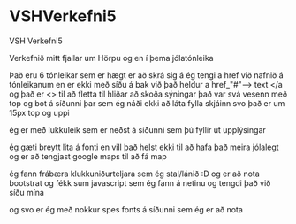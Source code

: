 # VSHVerkefni5
VSH Verkefni5


Verkefnið  mitt fjallar um Hörpu og en í þema jólatónleika

Það eru 6 tónleikar sem er hægt er að skrá sig á 
ég tengi a href við nafnið á tónleikanum en er ekki með síðu á bak við það heldur a href_"#"--> text </a
og það er <> til að fletta til hliðar að skoða sýningar
það var svá vesenn með top og bot á síðunni þar sem ég náði ekki að láta fylla skjáinn svo það er um 15px top og uppi 

ég er með lukkuleik sem er neðst á síðunni sem þú fyllir út upplýsingar

ég gæti breytt lita á fonti en vill það helst ekki til að hafa það meira jólalegt
og er að tengjast google maps til að fá map

ég fann frábæra klukkuniðurteljara sem ég stal/lánið :D
og er að nota bootstrat 
og fékk sum javascript sem ég fann á netinu og tengdi það við síðu mína 

og svo er ég með nokkur spes fonts á síðunni sem ég er að nota 
